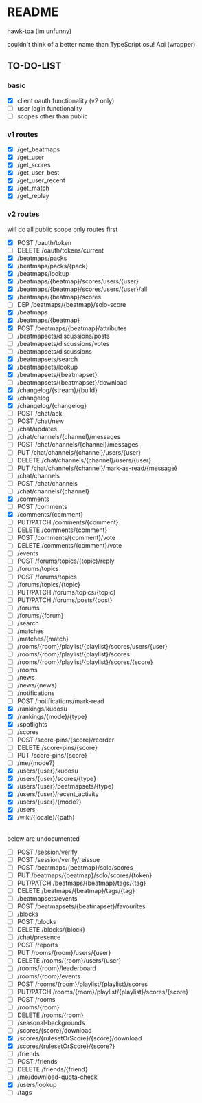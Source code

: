 # README

hawk-toa (im unfunny)

couldn't think of a better name than TypeScript osu! Api (wrapper)

## TO-DO-LIST

### basic

-   [x] client oauth functionality (v2 only)
-   [ ] user login functionality
-   [ ] scopes other than public

### v1 routes

-   [x] /get_beatmaps
-   [x] /get_user
-   [x] /get_scores
-   [x] /get_user_best
-   [x] /get_user_recent
-   [x] /get_match
-   [x] /get_replay

### v2 routes

will do all public scope only routes first

-   [x] POST /oauth/token
-   [ ] DELETE /oauth/tokens/current
-   [x] /beatmaps/packs
-   [x] /beatmaps/packs/{pack}
-   [x] /beatmaps/lookup
-   [x] /beatmaps/{beatmap}/scores/users/{user}
-   [x] /beatmaps/{beatmap}/scores/users/{user}/all
-   [x] /beatmaps/{beatmap}/scores
-   [ ] DEP /beatmaps/{beatmap}/solo-score
-   [x] /beatmaps
-   [x] /beatmaps/{beatmap}
-   [x] POST /beatmaps/{beatmap}/attributes
-   [ ] /beatmapsets/discussions/posts
-   [ ] /beatmapsets/discussions/votes
-   [ ] /beatmapsets/discussions
-   [x] /beatmapsets/search
-   [x] /beatmapsets/lookup
-   [x] /beatmapsets/{beatmapset}
-   [ ] /beatmapsets/{beatmapset}/download
-   [x] /changelog/{stream}/{build}
-   [x] /changelog
-   [x] /changelog/{changelog}
-   [ ] POST /chat/ack
-   [ ] POST /chat/new
-   [ ] /chat/updates
-   [ ] /chat/channels/{channel}/messages
-   [ ] POST /chat/channels/{channel}/messages
-   [ ] PUT /chat/channels/{channel}/users/{user}
-   [ ] DELETE /chat/channels/{channel}/users/{user}
-   [ ] PUT /chat/channels/{channel}/mark-as-read/{message}
-   [ ] /chat/channels
-   [ ] POST /chat/channels
-   [ ] /chat/channels/{channel}
-   [x] /comments
-   [ ] POST /comments
-   [x] /comments/{comment}
-   [ ] PUT/PATCH /comments/{comment}
-   [ ] DELETE /comments/{comment}
-   [ ] POST /comments/{comment}/vote
-   [ ] DELETE /comments/{comment}/vote
-   [ ] /events
-   [ ] POST /forums/topics/{topic}/reply
-   [ ] /forums/topics
-   [ ] POST /forums/topics
-   [ ] /forums/topics/{topic}
-   [ ] PUT/PATCH /forums/topics/{topic}
-   [ ] PUT/PATCH /forums/posts/{post}
-   [ ] /forums
-   [ ] /forums/{forum}
-   [ ] /search
-   [ ] /matches
-   [ ] /matches/{match}
-   [ ] /rooms/{room}/playlist/{playlist}/scores/users/{user}
-   [ ] /rooms/{room}/playlist/{playlist}/scores
-   [ ] /rooms/{room}/playlist/{playlist}/scores/{score}
-   [ ] /rooms
-   [ ] /news
-   [ ] /news/{news}
-   [ ] /notifications
-   [ ] POST /notifications/mark-read
-   [x] /rankings/kudosu
-   [x] /rankings/{mode}/{type}
-   [x] /spotlights
-   [ ] /scores
-   [ ] POST /score-pins/{score}/reorder
-   [ ] DELETE /score-pins/{score}
-   [ ] PUT /score-pins/{score}
-   [ ] /me/{mode?}
-   [x] /users/{user}/kudosu
-   [x] /users/{user}/scores/{type}
-   [x] /users/{user}/beatmapsets/{type}
-   [x] /users/{user}/recent_activity
-   [x] /users/{user}/{mode?}
-   [x] /users
-   [x] /wiki/{locale}/{path}

<br> below are undocumented

-   [ ] POST /session/verify
-   [ ] POST /session/verify/reissue
-   [ ] POST /beatmaps/{beatmap}/solo/scores
-   [ ] PUT /beatmaps/{beatmap}/solo/scores/{token}
-   [ ] PUT/PATCH /beatmaps/{beatmap}/tags/{tag}
-   [ ] DELETE /beatmaps/{beatmap}/tags/{tag}
-   [ ] /beatmapsets/events
-   [ ] POST /beatmapsets/{beatmapset}/favourites
-   [ ] /blocks
-   [ ] POST /blocks
-   [ ] DELETE /blocks/{block}
-   [ ] /chat/presence
-   [ ] POST /reports
-   [ ] PUT /rooms/{room}/users/{user}
-   [ ] DELETE /rooms/{room}/users/{user}
-   [ ] /rooms/{room}/leaderboard
-   [ ] /rooms/{room}/events
-   [ ] POST /rooms/{room}/playlist/{playlist}/scores
-   [ ] PUT/PATCH /rooms/{room}/playlist/{playlist}/scores/{score}
-   [ ] POST /rooms
-   [ ] /rooms/{room}
-   [ ] DELETE /rooms/{room}
-   [ ] /seasonal-backgrounds
-   [ ] /scores/{score}/download
-   [x] /scores/{rulesetOrScore}/{score}/download
-   [x] /scores/{rulesetOrScore}/{score?}
-   [ ] /friends
-   [ ] POST /friends
-   [ ] DELETE /friends/{friend}
-   [ ] /me/download-quota-check
-   [x] /users/lookup
-   [ ] /tags

